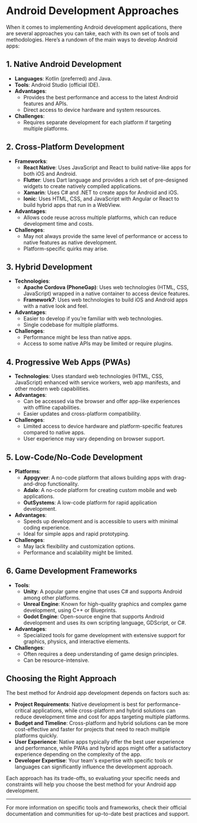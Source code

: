 # Android Development Approaches

When it comes to implementing Android development applications, there are several approaches you can take, each with its own set of tools and methodologies. Here’s a rundown of the main ways to develop Android apps:

## 1. Native Android Development

- **Languages**: Kotlin (preferred) and Java.
- **Tools**: Android Studio (official IDE).
- **Advantages**:
    - Provides the best performance and access to the latest Android features and APIs.
    - Direct access to device hardware and system resources.
- **Challenges**:
    - Requires separate development for each platform if targeting multiple platforms.

## 2. Cross-Platform Development

- **Frameworks**:
    - **React Native**: Uses JavaScript and React to build native-like apps for both iOS and Android.
    - **Flutter**: Uses Dart language and provides a rich set of pre-designed widgets to create natively compiled applications.
    - **Xamarin**: Uses C# and .NET to create apps for Android and iOS.
    - **Ionic**: Uses HTML, CSS, and JavaScript with Angular or React to build hybrid apps that run in a WebView.
- **Advantages**:
    - Allows code reuse across multiple platforms, which can reduce development time and costs.
- **Challenges**:
    - May not always provide the same level of performance or access to native features as native development.
    - Platform-specific quirks may arise.

## 3. Hybrid Development

- **Technologies**:
    - **Apache Cordova (PhoneGap)**: Uses web technologies (HTML, CSS, JavaScript) wrapped in a native container to access device features.
    - **Framework7**: Uses web technologies to build iOS and Android apps with a native look and feel.
- **Advantages**:
    - Easier to develop if you’re familiar with web technologies.
    - Single codebase for multiple platforms.
- **Challenges**:
    - Performance might be less than native apps.
    - Access to some native APIs may be limited or require plugins.

## 4. Progressive Web Apps (PWAs)

- **Technologies**: Uses standard web technologies (HTML, CSS, JavaScript) enhanced with service workers, web app manifests, and other modern web capabilities.
- **Advantages**:
    - Can be accessed via the browser and offer app-like experiences with offline capabilities.
    - Easier updates and cross-platform compatibility.
- **Challenges**:
    - Limited access to device hardware and platform-specific features compared to native apps.
    - User experience may vary depending on browser support.

## 5. Low-Code/No-Code Development

- **Platforms**:
    - **Appgyver**: A no-code platform that allows building apps with drag-and-drop functionality.
    - **Adalo**: A no-code platform for creating custom mobile and web applications.
    - **OutSystems**: A low-code platform for rapid application development.
- **Advantages**:
    - Speeds up development and is accessible to users with minimal coding experience.
    - Ideal for simple apps and rapid prototyping.
- **Challenges**:
    - May lack flexibility and customization options.
    - Performance and scalability might be limited.

## 6. Game Development Frameworks

- **Tools**:
    - **Unity**: A popular game engine that uses C# and supports Android among other platforms.
    - **Unreal Engine**: Known for high-quality graphics and complex game development, using C++ or Blueprints.
    - **Godot Engine**: Open-source engine that supports Android development and uses its own scripting language, GDScript, or C#.
- **Advantages**:
    - Specialized tools for game development with extensive support for graphics, physics, and interactive elements.
- **Challenges**:
    - Often requires a deep understanding of game design principles.
    - Can be resource-intensive.

## Choosing the Right Approach

The best method for Android app development depends on factors such as:

- **Project Requirements**: Native development is best for performance-critical applications, while cross-platform and hybrid solutions can reduce development time and cost for apps targeting multiple platforms.
- **Budget and Timeline**: Cross-platform and hybrid solutions can be more cost-effective and faster for projects that need to reach multiple platforms quickly.
- **User Experience**: Native apps typically offer the best user experience and performance, while PWAs and hybrid apps might offer a satisfactory experience depending on the complexity of the app.
- **Developer Expertise**: Your team's expertise with specific tools or languages can significantly influence the development approach.

Each approach has its trade-offs, so evaluating your specific needs and constraints will help you choose the best method for your Android app development.

---

For more information on specific tools and frameworks, check their official documentation and communities for up-to-date best practices and support.
